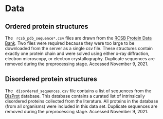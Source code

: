 # Data

## Ordered protein structures

The <code> rcsb_pdb_sequence*.csv</code> files are drawn from the <a href="https://www.rcsb.org">RCSB Protein Data Bank</a>. Two files were required because they were too large to be downloaded from the server as a single csv file. These structures contain exactly one protein chain and were solved using either x-ray diffraction, electron microscopy, or electron crystallography. Duplicate sequences are removed during the preprocessing stage. Accessed November 9, 2021.
 
## Disordered protein structures

The <code> disordered_sequences.csv</code> file contains a list of sequences from the <a href="https://disprot.org">DisProt</a> database. This database contains a curated list of intrinsically disordered proteins collected from the literature. All proteins in the database (from all organisms) were included in this data set. Duplicate sequences are removed during the preprocessing stage. Accessed November 9, 2021.



